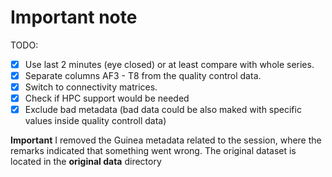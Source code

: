# Important note

TODO:
 - [X] Use last 2 minutes (eye closed) or at least compare with whole series.
 - [X] Separate columns AF3 - T8 from the quality control data.
 - [X] Switch to connectivity matrices.
 - [X] Check if HPC support would be needed
 - [X] Exclude bad metadata (bad data could be also maked with specific values inside quality controll data)

**Important**
I removed the Guinea metadata related to the session, where the remarks indicated that something went wrong. The original dataset is located in the **original data** directory
